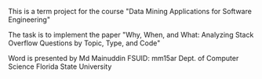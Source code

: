 This is a term project for the course "Data Mining Applications for Software Engineering"

The task is to implement the paper "Why, When, and What: Analyzing Stack Overflow Questions by Topic, Type, and Code"

Word is presented by
Md Mainuddin
FSUID: mm15ar
Dept. of Computer Science
Florida State University
